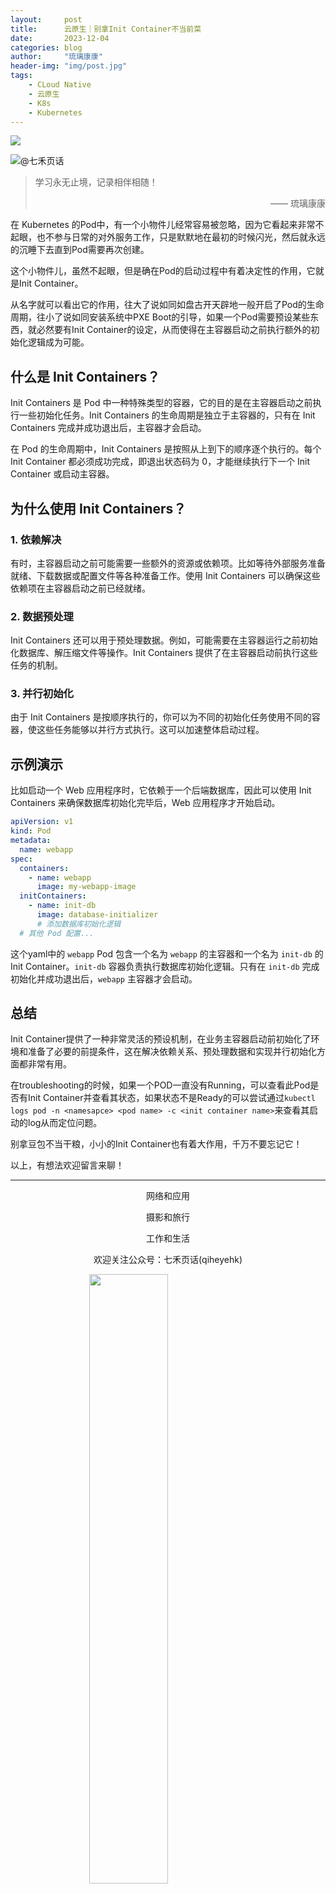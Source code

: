 ```yaml
---
layout:     post
title:      云原生｜别拿Init Container不当前菜
date:       2023-12-04
categories: blog
author:     "琉璃康康"
header-img: "img/post.jpg"
tags:
    - CLoud Native
    - 云原生
    - K8s
    - Kubernetes
---
```


<style>
img{
  display:block;
  margin:0
  auto;
}
</style>

<meta name="referrer" content="never">

![][0]

![@七禾页话][1]

> 学习永无止境，记录相伴相随！
> <p align="right">—— 琉璃康康</p>

在 Kubernetes 的Pod中，有一个小物件儿经常容易被忽略，因为它看起来非常不起眼，也不参与日常的对外服务工作，只是默默地在最初的时候闪光，然后就永远的沉睡下去直到Pod需要再次创建。

这个小物件儿，虽然不起眼，但是确在Pod的启动过程中有着决定性的作用，它就是Init Container。

从名字就可以看出它的作用，往大了说如同如盘古开天辟地一般开启了Pod的生命周期，往小了说如同安装系统中PXE Boot的引导，如果一个Pod需要预设某些东西，就必然要有Init Container的设定，从而使得在主容器启动之前执行额外的初始化逻辑成为可能。

## 什么是 Init Containers？

Init Containers 是 Pod 中一种特殊类型的容器，它的目的是在主容器启动之前执行一些初始化任务。Init Containers 的生命周期是独立于主容器的，只有在 Init Containers 完成并成功退出后，主容器才会启动。

在 Pod 的生命周期中，Init Containers 是按照从上到下的顺序逐个执行的。每个 Init Container 都必须成功完成，即退出状态码为 0，才能继续执行下一个 Init Container 或启动主容器。

## 为什么使用 Init Containers？

### 1. 依赖解决

有时，主容器启动之前可能需要一些额外的资源或依赖项。比如等待外部服务准备就绪、下载数据或配置文件等各种准备工作。使用 Init Containers 可以确保这些依赖项在主容器启动之前已经就绪。

### 2. 数据预处理

Init Containers 还可以用于预处理数据。例如，可能需要在主容器运行之前初始化数据库、解压缩文件等操作。Init Containers 提供了在主容器启动前执行这些任务的机制。

### 3. 并行初始化

由于 Init Containers 是按顺序执行的，你可以为不同的初始化任务使用不同的容器，使这些任务能够以并行方式执行。这可以加速整体启动过程。

## 示例演示

比如启动一个 Web 应用程序时，它依赖于一个后端数据库，因此可以使用 Init Containers 来确保数据库初始化完毕后，Web 应用程序才开始启动。

```yaml
apiVersion: v1
kind: Pod
metadata:
  name: webapp
spec:
  containers:
    - name: webapp
      image: my-webapp-image
  initContainers:
    - name: init-db
      image: database-initializer
      # 添加数据库初始化逻辑
  # 其他 Pod 配置...
```

这个yaml中的 `webapp` Pod 包含一个名为 `webapp` 的主容器和一个名为 `init-db` 的 Init Container。`init-db` 容器负责执行数据库初始化逻辑。只有在 `init-db` 完成初始化并成功退出后，`webapp` 主容器才会启动。

## 总结

Init Container提供了一种非常灵活的预设机制，在业务主容器启动前初始化了环境和准备了必要的前提条件，这在解决依赖关系、预处理数据和实现并行初始化方面都非常有用。

在troubleshooting的时候，如果一个POD一直没有Running，可以查看此Pod是否有Init Container并查看其状态，如果状态不是Ready的可以尝试通过`kubectl logs pod -n <namesapce> <pod name> -c <init container name>`来查看其启动的log从而定位问题。

别拿豆包不当干粮，小小的Init Container也有着大作用，千万不要忘记它！

以上，有想法欢迎留言来聊！

------------
<p align="center">网络和应用</p>
<p align="center">摄影和旅行</p>
<p align="center">工作和生活</p>
<p align="center">欢迎关注公众号：七禾页话(qiheyehk)</p>
<img src="https://mmbiz.qpic.cn/mmbiz_jpg/QqiaFS6NT0eAaCjLpPgUZricqK7lIOO3hYEYIbjibRlYaiaTsib0reaQfQTmaibVw2QqZLibBWpCHJdg0v3V7yX8sQgWw/0?wx_fmt=jpeg" width="50%"/>


[0]: http://mmbiz.qpic.cn/mmbiz_gif/QqiaFS6NT0eCHicr2j8v4oD4rClUscedr9r55alibqTP1e9kss3HO7voULLsEv4yicuFFy0IJJeLAzX88yzyU9VTgA/640?wx_fmt=gif


[1]: https://mmbiz.qpic.cn/mmbiz_jpg/QqiaFS6NT0eAYJ9EJ3fj2uXNCliamgQMe6lbKiczXicUAE3oFdaTk1JxRr5lqLCdON7ebX9jib7qxu9uWibiaMqcuNJkg/640?wx_fmt=jpeg&amp;from=appmsg


